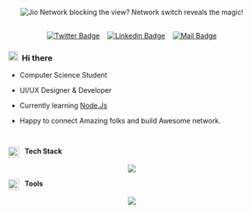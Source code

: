 <!-- Banner -->
<p align="center">  
  <img alt="Jio Network blocking the view? Network switch reveals the magic!"  src="./assets/devwithjay.png">
  <br><br>
<p/>

<!-- Social Media Links -->
<div align= center>

[![Twitter Badge](https://img.shields.io/badge/-@devrishi-1ca0f1?style=social&labelColor=red&logo=x&logoColor=black&link=https://twitter.com/RishiKeshav)](https://twitter.com/devrishi) &nbsp;&nbsp; [![Linkedin Badge](https://img.shields.io/badge/@devrishi-0e76a8)](https://www.linkedin.com/in/devrishi/) &nbsp;&nbsp; [![Mail Badge](https://img.shields.io/badge/-hello@devrishi.com-c0392b?style=flat&labelColor=c0392b&logo=gmail&logoColor=pink)](mailto:hello@devrishi.com)

</div>

<!-- About Me -->

### <img src="https://user-images.githubusercontent.com/1303154/88677602-1635ba80-d120-11ea-84d8-d263ba5fc3c0.gif" width="20px"  alt="hi">&nbsp; Hi there

- Computer Science Student

- UI/UX Designer & Developer

- Currently learning <a href="https://nextjs.org/" target="_blank">Node.Js</a>

- Happy to connect Amazing folks and build Awesome network.

<br/>

<!-- Technologies that I'm working with -->

<img src="https://media2.giphy.com/media/QssGEmpkyEOhBCb7e1/giphy.gif?cid=ecf05e47a0n3gi1bfqntqmob8g9aid1oyj2wr3ds3mg700bl&rid=giphy.gif" width="22px" align="top"/> &nbsp; **Tech Stack**

<p align="center">
  <img src="https://skillicons.dev/icons?i=html,css,js,ts,react,tailwind,express,bun,vite,nodejs,nextjs,mongodb,postgres,git,&theme=dark" />
</p>

<!-- Tools I use -->

<img src="https://media2.giphy.com/media/ObNTw8Uzwy6KQ/giphy.gif?cid=ecf05e47nfhfh6dzq7v2j8p8s0h31w7r4i6p7o7z8ixj0g7c&rid=giphy.gif" width="22px" align="top"/> &nbsp; **Tools**

<p align="center">
  <img src="https://skillicons.dev/icons?i=github,notion,cloudflare,figma,postman,vscode,vercel,netlify,docker&theme=dark" />
</p>

